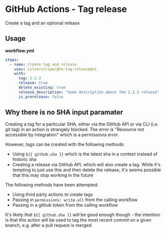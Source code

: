# GitHub Actions - Tag release

Create a tag and an optional release

## Usage

**workflow.yml**
```yml
steps:
  - name: Create tag and release
    uses: silverstripe/gha-tag-release@v1
    with:
      tag: 1.2.3
      release: true
      delete_existing: true
      release_description: "Some description about the 1.2.3 release"
      is_prerelease: false
```

## Why there is no SHA input paramater

Creating a tag for a particular SHA, either via the GitHub API or via CLI (i.e. git tag) in an action is strangely blocked. The error is "Resource not accessible by integration" which is a permissions error.

However, tags can be created with the following methods:
- Using `${{ github.sha }}` which is the latest sha in a context instead of historic sha
- Creating a release via GitHub API, which will also create a tag. While it's tempting to just use this and then delete the release, it's seems possible that this may stop working in the future

The following methods have been attempted:
- Using third party actions to create tags
- Passing in `permissions: write-all` from the calling workflow
- Passing in a github token from the calling workflow

It's likely that `${{ github.sha }}` will be good enough though - the intention is that this action will be used to tag the _most recent commit_ on a given branch, e.g. after a pull request is merged.
